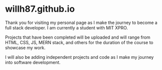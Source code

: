 # willh87.github.io

Thank you for visiting my personal page as I make the journey to become a full stack developer. I am currently a student with MIT XPRO. 

Projects that have been completed will be uploaded and will range from HTML, CSS, JS, MERN stack, and others for the duration of the course to showcase my work.

I will also be adding independent projects and code as I make my journey into software development.
